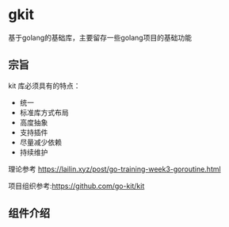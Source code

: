 # gkit
基于golang的基础库，主要留存一些golang项目的基础功能
## 宗旨
kit 库必须具有的特点：
- 统一
- 标准库方式布局
- 高度抽象
- 支持插件
- 尽量减少依赖
- 持续维护

理论参考 https://lailin.xyz/post/go-training-week3-goroutine.html

项目组织参考:https://github.com/go-kit/kit

## 组件介绍
